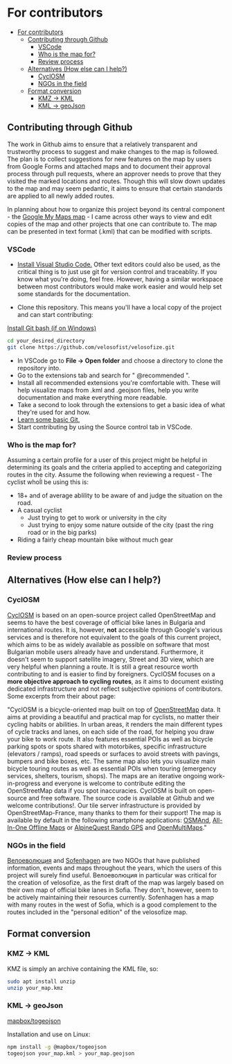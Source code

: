 # For contributors

- [For contributors](#for-contributors)
  - [Contributing through Github](#contributing-through-github)
    - [VSCode](#vscode)
    - [Who is the map for?](#who-is-the-map-for)
    - [Review process](#review-process)
  - [Alternatives (How else can I help?)](#alternatives-how-else-can-i-help)
    - [CyclOSM](#cyclosm)
    - [NGOs in the field](#ngos-in-the-field)
  - [Format conversion](#format-conversion)
    - [KMZ -\> KML](#kmz---kml)
    - [KML -\> geoJson](#kml---geojson)

## Contributing through Github

The work in Github aims to ensure that a relatively transparent and trustworthy process to suggest and make changes to the map is followed.
The plan is to collect suggestions for new features on the map by users from Google Forms and attached maps and to document their approval process through pull requests, where an approver needs to prove that they visited the marked locations and routes. Though this will slow down updates to the map and may seem pedantic, it aims to ensure that certain standards are applied to all newly added routes.

In planning about how to organize this project beyond its central component - the [Google My Maps map]() - I came across other ways to view and edit copies of the map and other projects that one can contribute to.
The map can be presented in text format (.kml) that can be modified with scripts.

### VSCode

- [Install Visual Studio Code.](https://code.visualstudio.com/) Other text editors could also be used, as the critical thing is to just use git for version control and traceablity. If you know what you're doing, feel free. However, having a similar workspace between most contributors would make work easier and would help set some standards for the documentation.

- Clone this repository. This means you'll have a local copy of the project and can start contributing:

[Install Git bash (if on Windows)](https://git-scm.com/downloads/win)

```bash
cd your_desired_directory
git clone https://github.com/velosofist/velosofize.git
```

- In VSCode go to **File -> Open folder** and choose a directory to clone the repository into.
- Go to the extensions tab and search for " @recommended ".
- Install all recommended extensions you're comfortable with. These will help visualize maps from .kml and .geojson files, help you write documentation and make everything more readable.
- Take a second to look through the extensions to get a basic idea of what they're used for and how.
- [Learn some basic Git.](https://daily.dev/blog/contributing-to-open-source-github-a-beginners-guide#:~:text=Learn%20how%20to%20contribute%20to%20open%20source%20GitHub,and%20GitHub%2C%20find%20projects%2C%20make%20contributions%2C%20and%20more.)
- Start contributing by using the Source control tab in VSCode.

### Who is the map for?

Assuming a certain profile for a user of this project might be helpful in determining its goals and the criteria applied to accepting and categorizing routes in the city.
Assume the following when reviewing a request - The cyclist whoĺl be using this is:

- 18+ and of average ablility to be aware of and judge the situation on the road.
- A casual cyclist
  - Just trying to get to work or university in the city
  - Just trying to enjoy some nature outside of the city (past the ring road or in the big parks)
- Riding a fairly cheap mountain bike without much gear

### Review process

## Alternatives (How else can I help?)

### CyclOSM

[CyclOSM](cyclosm.org) is based on an open-source project called OpenStreetMap and seems to have the best coverage of official bike lanes in Bulgaria and international routes. It is, however, **not** accessible through Google's various services and is therefore not equivalent to the goals of this current project, which aims to be as widely available as possible on software that most Bulgarian mobile users already have and understand. Furthermore, it doesn't seem to support satellite imagery, Street and 3D view, which are very helpful when planning a route. It is still a great resource worth contributing to and is easier to find by foreigners.
CyclOSM focuses on a **more objective approach to cycling routes**, as it aims to document existing dedicated infrastructure and not reflect subjective opinions of contributors.
Some excerpts from their about page:

"CyclOSM is a bicycle-oriented map built on top of [OpenStreetMap](openstreetmap.org) data. It aims at providing a beautiful and practical map for cyclists, no matter their cycling habits or abilities.
In urban areas, it renders the main different types of cycle tracks and lanes, on each side of the road, for helping you draw your bike to work route. It also features essential POIs as well as bicycle parking spots or spots shared with motorbikes, specific infrastructure (elevators / ramps), road speeds or surfaces to avoid streets with pavings, bumpers and bike boxes, etc.
The same map also lets you visualize main bicycle touring routes as well as essential POIs when touring (emergency services, shelters, tourism, shops).
The maps are an iterative ongoing work-in-progress and everyone is welcome to contribute editing the OpenStreetMap data if you spot inaccuracies.
CyclOSM is built on open-source and free software. The source code is available at Github and we welcome contributions!. Our tile server infrastructure is provided by OpenStreetMap-France, many thanks to them for their support!
The map is available by default in the following smartphone applications:
[OSMAnd](https://osmand.net/), [All-In-One Offline Maps](https://play.google.com/store/apps/details?id=net.psyberia.offlinemaps) or [AlpineQuest Rando GPS](https://alpinequest.net/) and [OpenMultiMaps](https://framagit.org/tom79/openmaps)."

### NGOs in the field

[Велоеволюция](https://velobg.org/infrastructure/bikelines-sofia) and [Sofenhagen](sofenhagen.com) are two NGOs that have published information, events and maps throughout the years, which the users of this project will surely find useful.
Велоеволюция in particular was critical for the creation of velosofize, as the first draft of the map was largely based on their own map of official bike lanes in Sofia. They don't, however, seem to be actively maintaining their resources currently.
Sofenhagen has a map with many routes in the west of Sofia, which is a good complement to the routes included in the "personal edition" of the velosofize map.

## Format conversion

### KMZ -> KML

KMZ is simply an archive containing the KML file, so:

```bash
sudo apt install unzip
unzip your_map.kmz
```

### KML -> geoJson

[mapbox/togeojson](https://github.com/mapbox/togeojson)

Installation and use on Linux:

```bash
npm install -g @mapbox/togeojson
togeojson your_map.kml > your_map.geojson
```
